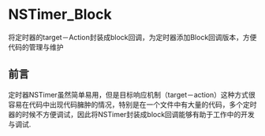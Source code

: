# NSTimer_Block
将定时器的target－Action封装成block回调，为定时器添加Block回调版本，方便代码的管理与维护
## 前言
定时器NSTimer虽然简单易用，但是目标响应机制（target－action）这种方式很容易在代码中出现代码臃肿的情况，特别是在一个文件中有大量的代码，多个定时器的时候不方便调试，因此将NSTimer封装成block回调能够有助于工作中的开发与调试.

